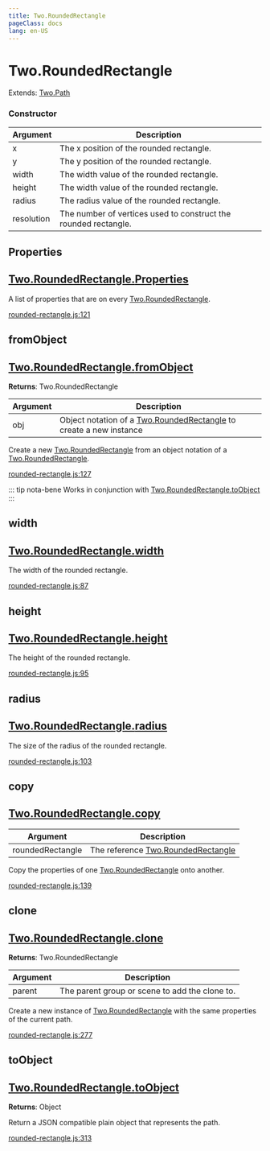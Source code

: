 ```yaml
---
title: Two.RoundedRectangle
pageClass: docs
lang: en-US
---
```


# Two.RoundedRectangle


<div class="extends">

Extends: [Two.Path](/docs/path/)

</div>





<div class="meta">
  <custom-button text="Source" type="source" href="https://github.com/jonobr1/two.js/blob/main/src/shapes/rounded-rectangle.js" />
</div>


<carbon-ads />


### Constructor


| Argument | Description |
| ---- | ----------- |
|  x  | The x position of the rounded rectangle. |
|  y  | The y position of the rounded rectangle. |
|  width  | The width value of the rounded rectangle. |
|  height  | The width value of the rounded rectangle. |
|  radius  | The radius value of the rounded rectangle. |
|  resolution  | The number of vertices used to construct the rounded rectangle. |



<div class="static member ">

## Properties

<h2 class="longname" aria-hidden="true"><a href="#Properties"><span class="prefix">Two.RoundedRectangle.</span><span class="shortname">Properties</span></a></h2>










<div class="properties">


A list of properties that are on every [Two.RoundedRectangle](/docs/shapes/rounded-rectangle/).


</div>










<div class="meta">

  <a class="lineno" target="_blank" rel="noopener noreferrer" href="https://github.com/jonobr1/two.js/blob/main/src/shapes/rounded-rectangle.js#L121">
    rounded-rectangle.js:121
  </a>

</div>




</div>



<div class="static function ">

## fromObject

<h2 class="longname" aria-hidden="true"><a href="#fromObject"><span class="prefix">Two.RoundedRectangle.</span><span class="shortname">fromObject</span></a></h2>




<div class="returns">

__Returns__: Two.RoundedRectangle



</div>









<div class="params">

| Argument | Description |
| ---- | ----------- |
|  obj  | Object notation of a [Two.RoundedRectangle](/docs/shapes/rounded-rectangle/) to create a new instance |
</div>




<div class="description">

Create a new [Two.RoundedRectangle](/docs/shapes/rounded-rectangle/) from an object notation of a [Two.RoundedRectangle](/docs/shapes/rounded-rectangle/).

</div>





<div class="meta">

  <a class="lineno" target="_blank" rel="noopener noreferrer" href="https://github.com/jonobr1/two.js/blob/main/src/shapes/rounded-rectangle.js#L127">
    rounded-rectangle.js:127
  </a>

</div>



<div class="tags">


::: tip nota-bene
Works in conjunction with [Two.RoundedRectangle.toObject](/docs/shapes/rounded-rectangle/#toobject)
:::


</div>


</div>



<div class="instance member ">

## width

<h2 class="longname" aria-hidden="true"><a href="#width"><span class="prefix">Two.RoundedRectangle.</span><span class="shortname">width</span></a></h2>










<div class="properties">


The width of the rounded rectangle.


</div>










<div class="meta">

  <a class="lineno" target="_blank" rel="noopener noreferrer" href="https://github.com/jonobr1/two.js/blob/main/src/shapes/rounded-rectangle.js#L87">
    rounded-rectangle.js:87
  </a>

</div>




</div>



<div class="instance member ">

## height

<h2 class="longname" aria-hidden="true"><a href="#height"><span class="prefix">Two.RoundedRectangle.</span><span class="shortname">height</span></a></h2>










<div class="properties">


The height of the rounded rectangle.


</div>










<div class="meta">

  <a class="lineno" target="_blank" rel="noopener noreferrer" href="https://github.com/jonobr1/two.js/blob/main/src/shapes/rounded-rectangle.js#L95">
    rounded-rectangle.js:95
  </a>

</div>




</div>



<div class="instance member ">

## radius

<h2 class="longname" aria-hidden="true"><a href="#radius"><span class="prefix">Two.RoundedRectangle.</span><span class="shortname">radius</span></a></h2>










<div class="properties">


The size of the radius of the rounded rectangle.


</div>










<div class="meta">

  <a class="lineno" target="_blank" rel="noopener noreferrer" href="https://github.com/jonobr1/two.js/blob/main/src/shapes/rounded-rectangle.js#L103">
    rounded-rectangle.js:103
  </a>

</div>




</div>



<div class="instance function ">

## copy

<h2 class="longname" aria-hidden="true"><a href="#copy"><span class="prefix">Two.RoundedRectangle.</span><span class="shortname">copy</span></a></h2>












<div class="params">

| Argument | Description |
| ---- | ----------- |
|  roundedRectangle  | The reference [Two.RoundedRectangle](/docs/shapes/rounded-rectangle/) |
</div>




<div class="description">

Copy the properties of one [Two.RoundedRectangle](/docs/shapes/rounded-rectangle/) onto another.

</div>





<div class="meta">

  <a class="lineno" target="_blank" rel="noopener noreferrer" href="https://github.com/jonobr1/two.js/blob/main/src/shapes/rounded-rectangle.js#L139">
    rounded-rectangle.js:139
  </a>

</div>




</div>



<div class="instance function ">

## clone

<h2 class="longname" aria-hidden="true"><a href="#clone"><span class="prefix">Two.RoundedRectangle.</span><span class="shortname">clone</span></a></h2>




<div class="returns">

__Returns__: Two.RoundedRectangle



</div>









<div class="params">

| Argument | Description |
| ---- | ----------- |
|  parent  | The parent group or scene to add the clone to. |
</div>




<div class="description">

Create a new instance of [Two.RoundedRectangle](/docs/shapes/rounded-rectangle/) with the same properties of the current path.

</div>





<div class="meta">

  <a class="lineno" target="_blank" rel="noopener noreferrer" href="https://github.com/jonobr1/two.js/blob/main/src/shapes/rounded-rectangle.js#L277">
    rounded-rectangle.js:277
  </a>

</div>




</div>



<div class="instance function ">

## toObject

<h2 class="longname" aria-hidden="true"><a href="#toObject"><span class="prefix">Two.RoundedRectangle.</span><span class="shortname">toObject</span></a></h2>




<div class="returns">

__Returns__: Object



</div>












<div class="description">

Return a JSON compatible plain object that represents the path.

</div>





<div class="meta">

  <a class="lineno" target="_blank" rel="noopener noreferrer" href="https://github.com/jonobr1/two.js/blob/main/src/shapes/rounded-rectangle.js#L313">
    rounded-rectangle.js:313
  </a>

</div>




</div>


